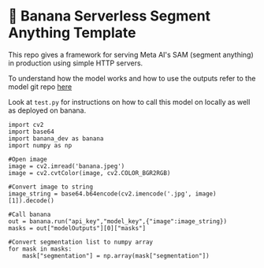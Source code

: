 # 🍌 Banana Serverless Segment Anything Template

This repo gives a framework for serving Meta AI's SAM (segment anything) in production using simple HTTP servers.

To understand how the model works and how to use the outputs refer to the model git repo [here](https://github.com/facebookresearch/segment-anything/blob/main/notebooks/automatic_mask_generator_example.ipynb)

Look at `test.py` for instructions on how to call this model on locally as well as deployed on banana.

```
import cv2
import base64
import banana_dev as banana
import numpy as np

#Open image
image = cv2.imread('banana.jpeg')
image = cv2.cvtColor(image, cv2.COLOR_BGR2RGB)

#Convert image to string
image_string = base64.b64encode(cv2.imencode('.jpg', image)[1]).decode()

#Call banana
out = banana.run("api_key","model_key",{"image":image_string})
masks = out["modelOutputs"][0]["masks"]

#Convert segmentation list to numpy array
for mask in masks:
    mask["segmentation"] = np.array(mask["segmentation"])

```